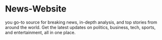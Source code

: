 # News-Website
you go-to source for breaking news, in-depth analysis, and top stories from around the world. Get the latest updates on politics, business, tech, sports, and entertainment, all in one place.
